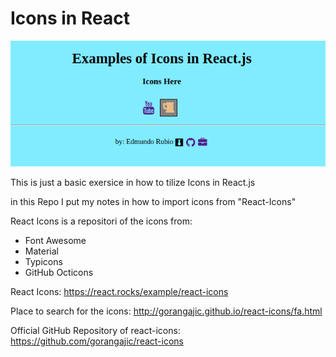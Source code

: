 # Icons in React

![Screen Shoot](/src/myApp/img/IconsSS.png)

This is just a basic exersice in how to tilize Icons in React.js

in this Repo I put my notes in how to import icons from "React-Icons"

React Icons is a repositori of the icons from:

- Font Awesome
- Material
- Typicons
- GitHub Octicons

React Icons: https://react.rocks/example/react-icons

Place to search for the icons: http://gorangajic.github.io/react-icons/fa.html

Official GitHub Repository of react-icons: https://github.com/gorangajic/react-icons



